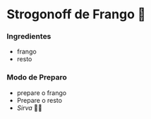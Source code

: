# Strogonoff de Frango :chicken: # 

### Ingredientes ###

* frango
* resto



### Modo de Preparo ###

* prepare o frango
* Prepare o resto
* *Sirva* :man_cook:



